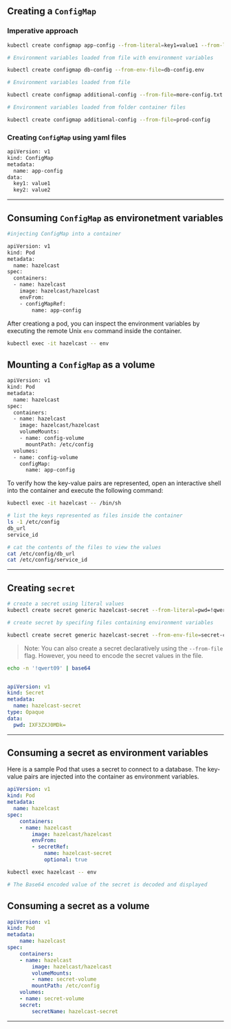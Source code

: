 

## Creating a `ConfigMap`


### Imperative approach
```sh
kubectl create configmap app-config --from-literal=key1=value1 --from-literal=key2=value2
```



```sh
# Environment variables loaded from file with environment variables

kubectl create configmap db-config --from-env-file=db-config.env
```



```sh
# Environment variables loaded from file 

kubectl create configmap additional-config --from-file=more-config.txt
```

```sh
# Environment variables loaded from folder container files

kubectl create configmap additional-config --from-file=prod-config
```


### Creating `ConfigMap` using yaml files

```sh
apiVersion: v1
kind: ConfigMap
metadata:
  name: app-config
data:
  key1: value1
  key2: value2
```

----

## Consuming `ConfigMap` as environetment variables


```sh
#injecting ConfigMap into a container

apiVersion: v1
kind: Pod
metadata:
  name: hazelcast
spec:
  containers:
  - name: hazelcast
    image: hazelcast/hazelcast
    envFrom:
    - configMapRef:
        name: app-config
```

After creationg a pod, you can inspect the environment variables by executing the remote Unix `env` command inside the container. 

```sh
kubectl exec -it hazelcast -- env
```


## Mounting a `ConfigMap` as a volume

```sh
apiVersion: v1
kind: Pod  
metadata:
  name: hazelcast
spec:
  containers:
  - name: hazelcast
    image: hazelcast/hazelcast
    volumeMounts:
    - name: config-volume
      mountPath: /etc/config
  volumes:
  - name: config-volume
    configMap:
      name: app-config
```

To verify how the key-value pairs are represented, open an interactive shell into the container and execute the following command:

```sh
kubectl exec -it hazelcast -- /bin/sh

# list the keys represented as files inside the container
ls -1 /etc/config
db_url
service_id

# cat the contents of the files to view the values
cat /etc/config/db_url
cat /etc/config/service_id
```


----


## Creating `secret`

```sh
# create a secret using literal values
kubectl create secret generic hazelcast-secret --from-literal=pwd=!qwert09 
```


```sh
# create secret by specifing files containing environment variables

kubectl create secret generic hazelcast-secret --from-env-file=secret-config.env
```

> Note: You can also create a secret declaratively using the `--from-file` flag. However, you need to encode the secret values in the file.

```sh
echo -n '!qwert09' | base64

```

```yaml

apiVersion: v1
kind: Secret
metadata:
  name: hazelcast-secret
type: Opaque
data:
  pwd: IXF3ZXJ0MDk=
```

----

## Consuming a secret as environment variables


Here is a sample Pod that uses a secret to connect to a database. The key-value pairs are injected into the container as environment variables.


```yaml
apiVersion: v1
kind: Pod
metadata:
  name: hazelcast
spec:
    containers:
    - name: hazelcast
        image: hazelcast/hazelcast
        envFrom:
        - secretRef:
            name: hazelcast-secret
            optional: true
```


```sh
kubectl exec hazelcast -- env

# The Base64 encoded value of the secret is decoded and displayed
```



## Consuming a secret as a volume

```yaml
apiVersion: v1
kind: Pod
metadata:
    name: hazelcast
spec:
    containers:
    - name: hazelcast
        image: hazelcast/hazelcast
        volumeMounts:
        - name: secret-volume
        mountPath: /etc/config
    volumes:
    - name: secret-volume
    secret:
        secretName: hazelcast-secret
```

----
